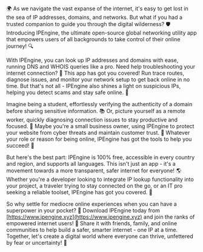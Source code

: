 🌍 As we navigate the vast expanse of the internet, it's easy to get lost in the sea of IP addresses, domains, and networks. But what if you had a trusted companion to guide you through the digital wilderness? 🛡️ Introducing IPEngine, the ultimate open-source global networking utility app that empowers users of all backgrounds to take control of their online journey! 🔍

With IPEngine, you can look up IP addresses and domains with ease, running DNS and WHOIS queries like a pro. Need help troubleshooting your internet connection? 📡 This app has got you covered! Run trace routes, diagnose issues, and monitor your network setup to get back online in no time. But that's not all - IPEngine also shines a light on suspicious IPs, helping you detect scams and stay safe online. 💪

Imagine being a student, effortlessly verifying the authenticity of a domain before sharing sensitive information. 📚 Or, picture yourself as a remote worker, quickly diagnosing connection issues to stay productive and focused. 💼 Maybe you're a small business owner, using IPEngine to protect your website from cyber threats and maintain customer trust. 💸 Whatever your role or reason for being online, IPEngine has got the tools to help you succeed! 🚀

But here's the best part: IPEngine is 100% free, accessible in every country and region, and supports all languages. This isn't just an app - it's a movement towards a more transparent, safer internet for everyone! 🌎 Whether you're a developer looking to integrate IP lookup functionality into your project, a traveler trying to stay connected on the go, or an IT pro seeking a reliable toolset, IPEngine has got you covered. 👥

So why settle for mediocre online experiences when you can have a superpower in your pocket? 🎸 Download IPEngine today from [https://www.ipengine.xyz](https://www.ipengine.xyz) and join the ranks of empowered internet users! 🔗 Share it with friends, family, and online communities to help build a safer, smarter internet - one IP at a time. Together, let's create a digital world where everyone can thrive, unfettered by fear or uncertainty! 🌟